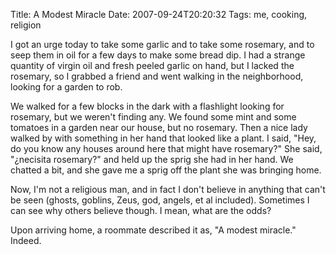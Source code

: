 Title: A Modest Miracle
Date: 2007-09-24T20:20:32
Tags: me, cooking, religion


I got an urge today to take some garlic and to take some rosemary, and to seep them in oil for a few days to make some bread dip. I had a strange quantity of virgin oil and fresh peeled garlic on hand, but I lacked the rosemary, so I grabbed a friend and went walking in the neighborhood, looking for a garden to rob. 

We walked for a few blocks in the dark with a flashlight looking for rosemary, but we weren't finding any. We found some mint and some tomatoes in a garden near our house, but no rosemary. Then a nice lady walked by with something in her hand that looked like a plant. I said, "Hey, do you know any houses around here that might have rosemary?" She said, "&#191;necisita rosemary?" and held up the sprig she had in her hand. We chatted a bit, and she gave me a sprig off the plant she was bringing home. 

Now, I'm not a religious man, and in fact I don't believe in anything that can't be seen (ghosts, goblins, Zeus, god, angels, et al included). Sometimes I can see why others believe though. I mean, what are the odds? 

Upon arriving home, a roommate described it as, "A modest miracle." Indeed.
<!--break-->